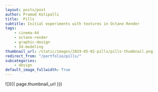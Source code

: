 ```yaml
---
layout: posts/post
author: Pramod Kotipalli
title:  Pills
subtitle: Initial experiments with textures in Octane Render
tags:
    - cinema-4d
    - octane-render
    - graphic-design
    - 3d-modeling
thumbnail_url: /static/images/2019-05-02-pills/pills-thumbnail.png
redirect_from: "/portfolio/pills/"
subcategories:
    - design
default_image_fullwidth: True
---
```


![]({{ page.thumbnail_url }})

